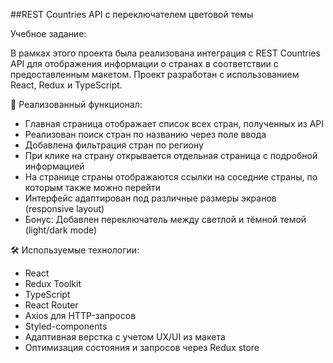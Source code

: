 ##REST Countries API с переключателем цветовой темы

Учебное задание:

В рамках этого проекта была реализована интеграция с REST Countries API для отображения информации о странах в соответствии с предоставленным макетом. 
Проект разработан с использованием React, Redux и TypeScript.

🔧 Реализованный функционал:
- Главная страница отображает список всех стран, полученных из API
- Реализован поиск стран по названию через поле ввода
- Добавлена фильтрация стран по региону
- При клике на страну открывается отдельная страница с подробной информацией
- На странице страны отображаются ссылки на соседние страны, по которым также можно перейти
- Интерфейс адаптирован под различные размеры экранов (responsive layout)
- Бонус: Добавлен переключатель между светлой и тёмной темой (light/dark mode)

🛠 Используемые технологии:
- React
- Redux Toolkit
- TypeScript
- React Router
- Axios для HTTP-запросов
- Styled-components 
- Адаптивная верстка с учетом UX/UI из макета
- Оптимизация состояния и запросов через Redux store

